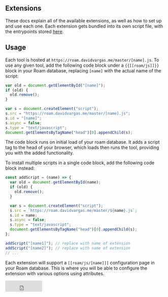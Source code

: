 ## Extensions

These docs explain all of the available extensions, as well as how to set up and use each one. Each extension gets bundled into its own script file, with the entrypoints stored [here](https://github.com/dvargas92495/roam-js-extensions/tree/master/src/entries).

## Usage

Each tool is hosted at `https://roam.davidvargas.me/master/[name].js`. To use any given tool, add the following code block under a `{{[[roam/js]]}}` block in your Roam database, replacing `[name]` with the actual name of the script:

```javascript
var old = document.getElementById("[name]");
if (old) {
  old.remove();
}

var s = document.createElement("script");
s.src = "https://roam.davidvargas.me/master/[name].js";
s.id = "[name]";
s.async = false;
s.type = "text/javascript";
document.getElementsByTagName("head")[0].appendChild(s);
```

The code block runs on initial load of your roam database. It adds a script tag to the head of your browser, which loads then runs the tool, providing you with the added functionality.

To install multiple scripts in a single code block, add the following code block instead:

```javascript
const addScript = (name) => {
  var old = document.getElementById(name);
  if (old) {
    old.remove();
  }

  var s = document.createElement("script");
  s.src = `https://roam.davidvargas.me/master/${name}.js`;
  s.id = name;
  s.async = false;
  s.type = "text/javascript";
  document.getElementsByTagName("head")[0].appendChild(s);
};

addScript("[name1]"); // replace with name of extension
addScript("[name2]"); // replace with name of extension
// ...
```

Each extension will support a `[[roam/js/[name]]]` configuration page in your Roam database. This is where you will be able to configure the extension with various options using attributes.

<iframe src="https://github.com/sponsors/dvargas92495/button" title="Sponsor dvargas92495" height="35" width="116" style="border: 0;"></iframe>
